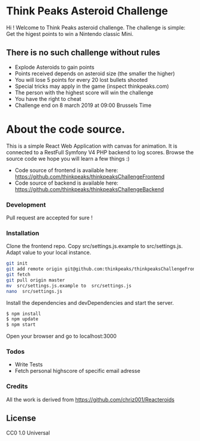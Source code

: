 # Think Peaks Asteroid Challenge	
Hi !
Welcome to Think Peaks asteroid challenge.
The challenge is simple: Get the higest points to win a Nintendo classic Mini.

## There is no such challenge without rules
- Explode Asteroids to gain points
- Points received depends on asteroid size (the smaller the higher)
- You will lose 5 points for every 20 lost bullets shooted
- Special tricks may apply in the game (inspect thinkpeaks.com)
- The person with the highest score will win the challenge 
- You have the right to cheat
- Challenge end on 8 march 2019 at 09:00 Brussels Time

# About the code source.

This is a simple React Web Application with canvas for animation.
It is connected to a RestFull Symfony V4 PHP backend to log scores.
Browse the source code we hope you will learn a few things :)

* Code source of frontend is available here: https://github.com/thinkpeaks/thinkpeaksChallengeFrontend
* Code source of backend is available here: https://github.com/thinkpeaks/thinkpeaksChallengeBackend

### Development

Pull request are accepted for sure !

### Installation

Clone the frontend repo.
Copy src/settings.js.example to  src/settings.js. 
Adapt value to your local instance.

```sh
git init
git add remote origin git@github.com:thinkpeaks/thinkpeaksChallengeFrontend.git
git fetch
git pull origin master
mv  src/settings.js.example to  src/settings.js
nano  src/settings.js
```

Install the dependencies and devDependencies and start the server.

```sh
$ npm install
$ npm update
$ npm start
```

Open your browser and go to localhost:3000


### Todos

 - Write  Tests
 - Fetch personal highscore of specific email adresse

### Credits
All the work is derived from https://github.com/chriz001/Reacteroids

License
----

CC0 1.0 Universal

